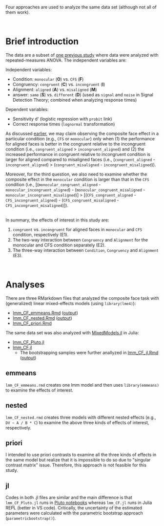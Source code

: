 Four approaches are used to analyze the same data set (although not all of them work). 

<br>

# Brief introduction
The data are a subset of <a href="https://psyarxiv.com/j8g6z/" target="_blank">one previous study</a> where data were analyzed with repeated-measures ANOVA. The independent variables are:

Independent variables:
+ Condition: `monocular` (**O**) vs. `CFS` (**F**)  
+ Congruency: `congruent` (**C**) vs. `incongruent` (**I**)  
+ Alignment: `aligned` (**A**) vs. `misaligned` (**M**)  
+ answer: `same` (**S**) vs. `different` (**D**) (used as `signal` and `noise` in Signal Detection Theory; combined when analyzing response times)

Dependent variables:  
+ Sensitivity d' (logistic regression with `probit` link)
+ Correct response times (`lognormal` transformation)

As discussed <a href="https://psyarxiv.com/yhmzg/" target="_blank">earlier</a>, we may claim observing the composite face effect in a particular condition (e.g., `CFS` or `monocular`) only when (1) the performance for aligned faces is better in the congruent relative to the incongruent condition (i.e., `congruent_aligned` > `incongruent_aligned`) and (2) the increased performance in congruent relative to incongruent condition is larger for aligned compared to misaligned faces (i.e., (`congruent_aligned` - `incongruent_aligned`) > (`congruent_misaligned` - `incongruent_misaligned`)). 

Moreover, for the third question, we also need to examine whether the composite effect in the `monocular` condition is larger than that in the `CFS` condition (i.e., [(`monocular_congruent_aligned` - `monocular_incongruent_aligned`) - (`monocular_congruent_misaligned` - `monocular_incongruent_misaligned`)] > [(`CFS_congruent_aligned` - `CFS_incongruent_aligned`) - (`CFS_congruent_misaligned` - `CFS_incongruent_misaligned`)]). 

<br> 
In summary, the effects of interest in this study are:

1. `congruent` vs. `incongruent` for aligned faces in `monocular` and `CFS` condition, respectively (E1). 
2. The two-way interaction between `Congruency` and `Alignment` for the monocular and CFS condition separately (E2). 
3. The three-way interaction between `Condition`, `Congruency` and `Alignment` (E3).

<br>

# Analyses
There are three RMarkdown files that analyzed the composite face task with (generalized) linear mixed-effects models (using `library(lme4)`):

- [lmm_CF_emmeans.Rmd](./lmm_CF_emmeans.Rmd) ([output](https://haiyangjin.github.io/Mixed-Model-CF/lmm_CF_emmeans.html))
- [lmm_CF_nested.Rmd](./lmm_CF_nested.Rmd) ([output](https://haiyangjin.github.io/Mixed-Model-CF/lmm_CF_nested.html))
- [lmm_CF_priori.Rmd](./lmm_CF_priori.Rmd)

The same data set was also analyzed with [MixedModels.jl](https://github.com/JuliaStats/MixedModels.jl) in Julia:

- [lmm_CF_Pluto.jl](./lmm_CF_Pluto.jl)  
- [lmm_CF.jl](./lmm_CF.jl)
    - The bootstrapping samples were further anallyzed in [lmm_CF_jl.Rmd](./lmm_CF_jl.Rmd) ([output](https://haiyangjin.github.io/Mixed-Model-CF/lmm_CF_jl.html))

## emmeans
`lmm_CF_emmeans.rmd` creates one lmm model and then uses `library(emmeans)` to examine the effects of interest.

## nested
`lmm_CF_nested.rmd` creates three models with different nested effects (e.g., `DV ~ A / B * C`) to examine the above three kinds of effects of interest, respectively. 

## priori
I intended to use priori contrasts to examine all the three kinds of effects in the same model but realize that it is impossible to do so due to "singular contrast matrix" issue. Therefore, this approach is not feasible for this study. 

## jl
Codes in both .jl files are similar and the main difference is that `lmm_CF_Pluto.jl` runs in [Pluto notebooks](https://github.com/fonsp/Pluto.jl) whereas `lmm_CF.jl` runs in Julia REPL (better in VS code). Critically, the uncertainty of the estimated parameters were calculated with the parametric bootstrap approach (`parametricbootstrap()`).
